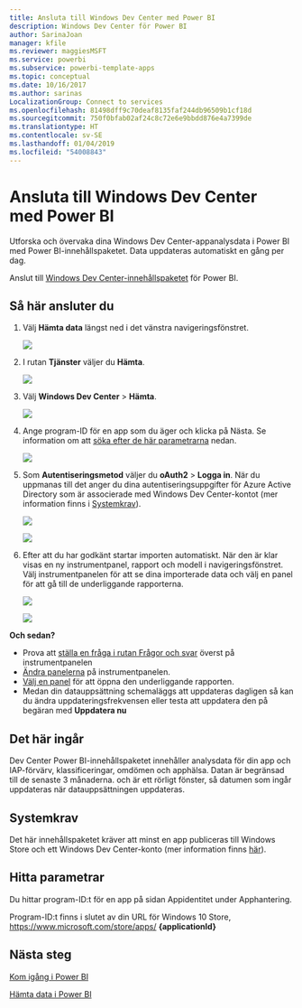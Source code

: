 ```yaml
---
title: Ansluta till Windows Dev Center med Power BI
description: Windows Dev Center för Power BI
author: SarinaJoan
manager: kfile
ms.reviewer: maggiesMSFT
ms.service: powerbi
ms.subservice: powerbi-template-apps
ms.topic: conceptual
ms.date: 10/16/2017
ms.author: sarinas
LocalizationGroup: Connect to services
ms.openlocfilehash: 81498dff9c70deaf8135faf244db96509b1cf18d
ms.sourcegitcommit: 750f0bfab02af24c8c72e6e9bbdd876e4a7399de
ms.translationtype: HT
ms.contentlocale: sv-SE
ms.lasthandoff: 01/04/2019
ms.locfileid: "54008843"
---
```

# <a name="connect-to-windows-dev-center-with-power-bi"></a>Ansluta till Windows Dev Center med Power BI
Utforska och övervaka dina Windows Dev Center-appanalysdata i Power BI med Power BI-innehållspaketet. Data uppdateras automatiskt en gång per dag.

Anslut till [Windows Dev Center-innehållspaketet](https://app.powerbi.com/getdata/services/devcenter) för Power BI.

## <a name="how-to-connect"></a>Så här ansluter du
1. Välj **Hämta data** längst ned i det vänstra navigeringsfönstret.
   
   ![](media/service-connect-to-windows-dev-center/getdata.png)
2. I rutan **Tjänster** väljer du **Hämta**.
   
   ![](media/service-connect-to-windows-dev-center/services.png)
3. Välj **Windows Dev Center** \>  **Hämta**.
   
   ![](media/service-connect-to-windows-dev-center/windowsdev.png)
4. Ange program-ID för en app som du äger och klicka på Nästa. Se information om att [söka efter de här parametrarna](#FindingParams) nedan.
   
   ![](media/service-connect-to-windows-dev-center/params.png)
5. Som **Autentiseringsmetod** väljer du **oAuth2** \> **Logga in**. När du uppmanas till det anger du dina autentiseringsuppgifter för Azure Active Directory som är associerade med Windows Dev Center-kontot (mer information finns i [Systemkrav](#Requirements)).
   
    ![](media/service-connect-to-windows-dev-center/creds.png)
   
    ![](media/service-connect-to-windows-dev-center/creds2.png)
6. Efter att du har godkänt startar importen automatiskt. När den är klar visas en ny instrumentpanel, rapport och modell i navigeringsfönstret. Välj instrumentpanelen för att se dina importerade data och välj en panel för att gå till de underliggande rapporterna.
   
    ![](media/service-connect-to-windows-dev-center/dashboard.png)
   
    ![](media/service-connect-to-windows-dev-center/report.png)

**Och sedan?**

* Prova att [ställa en fråga i rutan Frågor och svar](consumer/end-user-q-and-a.md) överst på instrumentpanelen
* [Ändra panelerna](service-dashboard-edit-tile.md) på instrumentpanelen.
* [Välj en panel](consumer/end-user-tiles.md) för att öppna den underliggande rapporten.
* Medan din datauppsättning schemaläggs att uppdateras dagligen så kan du ändra uppdateringsfrekvensen eller testa att uppdatera den på begäran med **Uppdatera nu**

## <a name="whats-included"></a>Det här ingår
Dev Center Power BI-innehållspaketet innehåller analysdata för din app och IAP-förvärv, klassificeringar, omdömen och apphälsa. Datan är begränsad till de senaste 3 månaderna. och är ett rörligt fönster, så datumen som ingår uppdateras när datauppsättningen uppdateras.

<a name="Requirements"></a>

## <a name="system-requirements"></a>Systemkrav
Det här innehållspaketet kräver att minst en app publiceras till Windows Store och ett Windows Dev Center-konto (mer information finns [här](https://msdn.microsoft.com/windows/uwp/publish/manage-account-users)).

<a name="FindingParams"></a>

## <a name="finding-parameters"></a>Hitta parametrar
Du hittar program-ID:t för en app på sidan Appidentitet under Apphantering.

Program-ID:t finns i slutet av din URL för Windows 10 Store, https://www.microsoft.com/store/apps/  **{applicationId}**

## <a name="next-steps"></a>Nästa steg
[Kom igång i Power BI](service-get-started.md)

[Hämta data i Power BI](service-get-data.md)

